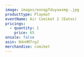 ```yaml
---
image: images/eonqgfduyaaxmg-.jpg
producttype: Playmat
eventName: Air Comiket 2 (Eatos)
pricings:
  - quantity: 1
    price: 65
onsale: false
asin: N4nHM7rgJ
merchandise: comiket
---
```

